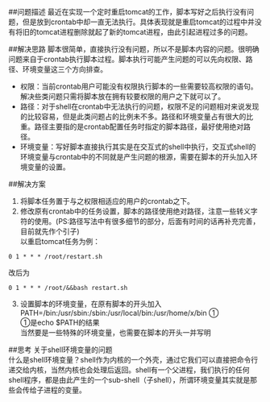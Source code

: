 ##问题描述
最近在实现一个定时重启tomcat的工作，脚本写好之后执行没有问题，但是放到crontab中却一直无法执行。具体表现就是重启tomcat的过程中并没有将旧的tomcat进程删除就起了新的tomcat进程，由此引起进程过多的问题。

##解决思路
脚本很简单，直接执行没有问题，所以不是脚本内容的问题。很明确问题来自于crontab执行脚本过程。脚本执行可能产生问题的可以先向权限、路径、环境变量这三个方向排查。

- 权限：当前crontab用户可能没有权限执行脚本的一些需要较高权限的语句。解决些类问题只需将脚本放在拥有较要权限的用户之下就可以了。
- 路径：对于shell在crontab中无法执行的问题，权限不足的问题相对来说发现的比较容易，但是此类问题占的比例未不多。路径和环境变量占有很大的比重。路径主要指的是crontab配置任务时指定的脚本路径，最好使用绝对路径。
- 环境变量：写好脚本直接执行其实是在交互式的shell中执行，交互式shell的环境变量与crontab中的不同就是产生问题的根源，需要在脚本的开头加入环境变量的设置。

##解决方案
1. 将脚本任务置于与之权限相适应的用户的crontab之下。
2. 修改原有crontab中的任务设置，脚本的路径使用绝对路径，注意一些转义字符的使用。(PS:路径写法中有很多细节的部分，后面有时间的话再补充完善，目前就先作个引子)   
以重启tomcat任务为例：  
```
0 1 * * * /root/restart.sh
```  
改后为  
```
0 1 * * * /root/&&bash restart.sh
```
3. 设置脚本的环境变量，在原有脚本的开头加入  
PATH=/bin:/usr/sbin:/sbin:/usr/local/bin:/usr/home/x/bin ①  
①是echo $PATH的结果  
当然要是一些特殊的环境变量，也需要在脚本的开头一并写明

##思考
关于shell环境变量的问题  
什么是shell环境变量？shell作为内核的一个外壳，通过它我们可以直接把命令行递交给内核，当然内核也会处理后返回。shell有一个父进程，我们执行的任何shell程序，都是由此产生的一个sub-shell（子shell），所谓环境变量其实就是那些会传给子进程的变量。
